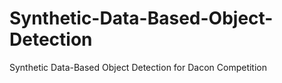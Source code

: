 # Synthetic-Data-Based-Object-Detection
Synthetic Data-Based Object Detection for Dacon Competition
